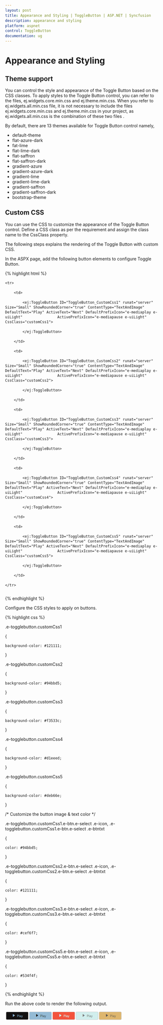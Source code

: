 ```yaml
---
layout: post
title: Appearance and Styling | ToggleButton | ASP.NET | Syncfusion
description: appearance and styling
platform: aspnet
control: ToggleButton
documentation: ug
---
```


# Appearance and Styling

## Theme support

You can control the style and appearance of the Toggle Button based on the CSS classes. To apply styles to the Toggle Button control, you can refer to the files, ej.widgets.core.min.css and ej.theme.min.css. When you refer to ej.widgets.all.min.css file, it is not necessary to include the files ej.widgets.core.min.css and ej.theme.min.css in your project, as ej.widgets.all.min.css is the combination of these two files                 . 

By default, there are 13 themes available for Toggle Button control namely,

* default-theme
* flat-azure-dark
* fat-lime
* flat-lime-dark
* flat-saffron
* flat-saffron-dark
* gradient-azure
* gradient-azure-dark
* gradient-lime
* gradient-lime-dark
* gradient-saffron
* gradient-saffron-dark
* bootstrap-theme

## Custom CSS


You can use the CSS to customize the appearance of the Toggle Button control. Define a CSS class as per the requirement and assign the class name to the CssClass property.

The following steps explains the rendering of the Toggle Button with custom CSS.

In the ASPX page, add the following button elements to configure Toggle Button.

{% highlight html %}

<table>

    <tr>

        <td>

            <ej:ToggleButton ID="ToggleButton_CustomCss1" runat="server" Size="Small" ShowRoundedCorner="true" ContentType="TextAndImage" DefaultText="Play" ActiveText="Next" DefaultPrefixIcon="e-mediaplay e-uiLight"                ActivePrefixIcon="e-mediapause e-uiLight" CssClass="customCss1">

            </ej:ToggleButton>

        </td>

        <td>

            <ej:ToggleButton ID="ToggleButton_CustomCss2" runat="server" Size="Small" ShowRoundedCorner="true" ContentType="TextAndImage" DefaultText="Play" ActiveText="Next" DefaultPrefixIcon="e-mediaplay e-uiLight"                ActivePrefixIcon="e-mediapause e-uiLight" CssClass="customCss2">

            </ej:ToggleButton>

        </td>

        <td>

            <ej:ToggleButton ID="ToggleButton_CustomCss3" runat="server" Size="Small" ShowRoundedCorner="true" ContentType="TextAndImage" DefaultText="Play" ActiveText="Next" DefaultPrefixIcon="e-mediaplay e-uiLight"                ActivePrefixIcon="e-mediapause e-uiLight" CssClass="customCss3">

            </ej:ToggleButton>

        </td>

        <td>

            <ej:ToggleButton ID="ToggleButton_CustomCss4" runat="server" Size="Small" ShowRoundedCorner="true" ContentType="TextAndImage" DefaultText="Play" ActiveText="Next" DefaultPrefixIcon="e-mediaplay e-uiLight"                ActivePrefixIcon="e-mediapause e-uiLight" CssClass="customCss4">

            </ej:ToggleButton>

        </td>

        <td>

            <ej:ToggleButton ID="ToggleButton_CustomCss5" runat="server" Size="Small" ShowRoundedCorner="true" ContentType="TextAndImage" DefaultText="Play" ActiveText="Next" DefaultPrefixIcon="e-mediaplay e-uiLight"                ActivePrefixIcon="e-mediapause e-uiLight" CssClass="customCss5">

            </ej:ToggleButton>

        </td>

    </tr>

</table>

{% endhighlight %}

Configure the CSS styles to apply on buttons.



{% highlight css %}

.e-togglebutton.customCss1

{

	background-color: #121111;

}

.e-togglebutton.customCss2

{

	background-color: #94bbd5;

}

.e-togglebutton.customCss3

{

	background-color: #f3533c;

}

.e-togglebutton.customCss4

{

	background-color: #d1eeed;

}

.e-togglebutton.customCss5

{

	background-color: #deb66e;

}

/* Customize the button image & text color */

.e-togglebutton.customCss1.e-btn.e-select .e-icon, .e-togglebutton.customCss1.e-btn.e-select .e-btntxt

{

	color: #94bbd5;

}

.e-togglebutton.customCss2.e-btn.e-select .e-icon, .e-togglebutton.customCss2.e-btn.e-select .e-btntxt

{

	color: #121111;

}

.e-togglebutton.customCss3.e-btn.e-select .e-icon, .e-togglebutton.customCss3.e-btn.e-select .e-btntxt

{

	color: #cef6f7;

}

.e-togglebutton.customCss5.e-btn.e-select .e-icon, .e-togglebutton.customCss5.e-btn.e-select .e-btntxt

{

	color: #534f4f;

}

{% endhighlight %}



Run the above code to render the following output.

 ![](Appearance-and-Styling_images/Appearance-and-Styling_img1.png) 



